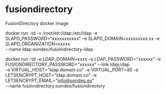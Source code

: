 # fusiondirectory
FusionDirectory docker image

docker run -td -v /root/etc/ldap:/etc/ldap -e SLAPD_PASSWORD="xxxxxxxxxxx" -e SLAPD_DOMAIN=xxxxxxxxx.xx -e SLAPD_ORGANIZATION=xxxxx \
	--name ldap oondeo/fusiondirectory-ldap

docker run -td -e LDAP_DOMAIN=xxxx -e LDAP_PASSWORD="xxxxxx" -e FUSIONDIRECTORY_PASSWORD="xxxxxx" --link ldap:ldap \
	-e VIRTUAL_HOST="ldap.domain.co" -e VIRTUAL_PORT=80 -e LETSENCRYPT_HOST="ldap.domain.co" -e LETSENCRYPT_EMAIL="info@oondeo.es" \
	--name fusiondirectory oondeo/fusiondirectory
